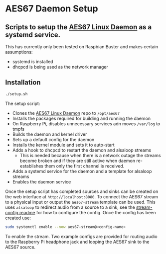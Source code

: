 # AES67 Daemon Setup
## Scripts to setup the [AES67 Linux Daemon](https://github.com/bondagit/aes67-linux-daemon) as a systemd service.

This has currently only been tested on Raspbian Buster and makes certain assumptions:
- systemd is installed
- dhcpcd is being used as the network manager

## Installation
```bash
./setup.sh
```

The setup script:
- Clones the [AES67 Linux Daemon](https://github.com/bondagit/aes67-linux-daemon) repo to `/opt/aes67`
- Installs the packages required for building and running the daemon
- On Raspberry Pi, disables unnecessary services adn moves `/var/log` to tmpfs
- Builds the daemon and kernel driver
- Sets up a default config for the daemon
- Installs the kernel module and sets it to auto-start
- Adds a hook to dhcpcd to restart the daemon and alsaloop streams
    - This is needed because when there is a network outage the streams become broken and if they are still active when daemon re-establishes them only the first channel is received.
- Adds a systemd service for the daemon and a template for alsaloop streams
- Enables the daemon service

Once the setup script has completed sources and sinks can be created on the web interface at `http://localhost:8080`.
To connect the AES67 stream to a physical input or output the `aes67-stream` template can be used.
This uses `alsaloop` to redirect audio from a source to a sink, see the [stream-config readme](stream-config/README.md) for how to configure the config.
Once the config has been created use:

```bash
sudo systemctl enable --now aes67-stream@<config-name>
```

To enable the stream.
Two example configs are provided for routing audio to the Raspberry Pi headphone jack and looping the AES67 sink to the AES67 source.

